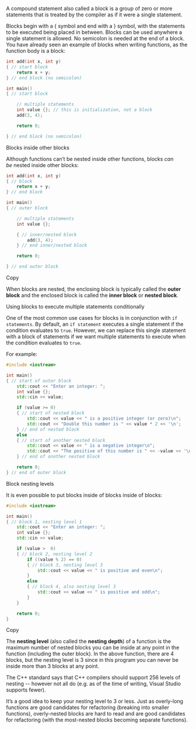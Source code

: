 
A compound statement also called a block is a group of zero or more statements that is treated by the compiler as if it were a single statement.


Blocks begin with a { symbol and end with a } symbol, with the statements to be executed being placed in between. Blocks can be used anywhere a single statement is allowed. No semicolon is needed at the end of a block. 
You have already seen an example of blocks when writing functions, as the function body is a block:

```cpp
int add(int x, int y)
{ // start block
    return x + y;
} // end block (no semicolon)

int main()
{ // start block

    // multiple statements
    int value {}; // this is initialization, not a block
    add(3, 4);

    return 0;

} // end block (no semicolon)
```


Blocks inside other blocks

Although functions can’t be nested inside other functions, blocks _can be_ nested inside other blocks:

```cpp
int add(int x, int y)
{ // block
    return x + y;
} // end block

int main()
{ // outer block

    // multiple statements
    int value {};

    { // inner/nested block
        add(3, 4);
    } // end inner/nested block

    return 0;

} // end outer block
```

Copy

When blocks are nested, the enclosing block is typically called the **outer block** and the enclosed block is called the **inner block** or **nested block**.



Using blocks to execute multiple statements conditionally

One of the most common use cases for blocks is in conjunction with `if statements`. By default, an `if statement` executes a single statement if the condition evaluates to `true`. However, we can replace this single statement with a block of statements if we want multiple statements to execute when the condition evaluates to `true`.

For example:

```cpp
#include <iostream>

int main()
{ // start of outer block
    std::cout << "Enter an integer: ";
    int value {};
    std::cin >> value;

    if (value >= 0)
    { // start of nested block
        std::cout << value << " is a positive integer (or zero)\n";
        std::cout << "Double this number is " << value * 2 << '\n';
    } // end of nested block
    else
    { // start of another nested block
        std::cout << value << " is a negative integer\n";
        std::cout << "The positive of this number is " << -value << '\n';
    } // end of another nested block

    return 0;
} // end of outer block
```

Block nesting levels

It is even possible to put blocks inside of blocks inside of blocks:

```cpp
#include <iostream>

int main()
{ // block 1, nesting level 1
    std::cout << "Enter an integer: ";
    int value {};
    std::cin >> value;

    if (value >  0)
    { // block 2, nesting level 2
        if ((value % 2) == 0)
        { // block 3, nesting level 3
            std::cout << value << " is positive and even\n";
        }
        else
        { // block 4, also nesting level 3
            std::cout << value << " is positive and odd\n";
        }
    }

    return 0;
}
```

Copy

The **nesting level** (also called the **nesting depth**) of a function is the maximum number of nested blocks you can be inside at any point in the function (including the outer block). In the above function, there are 4 blocks, but the nesting level is 3 since in this program you can never be inside more than 3 blocks at any point.

The C++ standard says that C++ compilers should support 256 levels of nesting -- however not all do (e.g. as of the time of writing, Visual Studio supports fewer).

It’s a good idea to keep your nesting level to 3 or less. Just as overly-long functions are good candidates for refactoring (breaking into smaller functions), overly-nested blocks are hard to read and are good candidates for refactoring (with the most-nested blocks becoming separate functions).